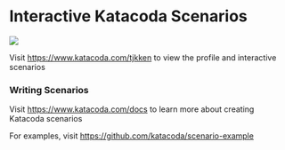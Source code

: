 # Interactive Katacoda Scenarios

[![](http://shields.katacoda.com/katacoda/tjkken/count.svg)](https://www.katacoda.com/tjkken "Get your profile on Katacoda.com")

Visit https://www.katacoda.com/tjkken to view the profile and interactive scenarios

### Writing Scenarios
Visit https://www.katacoda.com/docs to learn more about creating Katacoda scenarios

For examples, visit https://github.com/katacoda/scenario-example
